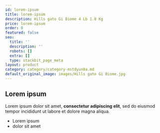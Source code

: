 ```yaml
---
id: lorem-ipsum
title: lorem-ipsum
description: Hills gato Gi Biome 4 Lb 1.8 Kg
price: lorem-ipsum
order: 0
featured: false
seo:
  title: ''
  description: ''
  robots: []
  extra: []
  type: stackbit_page_meta
layout: product
category: category/category-mstdyun0a.md
default_original_image: images/Hills gato Gi Biome.jpg
---
```

## Lorem ipsum

Lorem ipsum dolor sit amet, **consectetur adipiscing elit**, sed do eiusmod tempor incididunt ut labore et dolore magna aliqua.

- Lorem ipsum
- dolor sit amet
